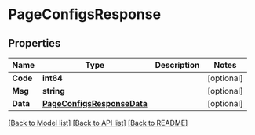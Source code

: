 # PageConfigsResponse

## Properties

Name | Type | Description | Notes
------------ | ------------- | ------------- | -------------
**Code** | **int64** |  | [optional] 
**Msg** | **string** |  | [optional] 
**Data** | [**PageConfigsResponseData**](PageConfigsResponse_data.md) |  | [optional] 

[[Back to Model list]](../README.md#documentation-for-models) [[Back to API list]](../README.md#documentation-for-api-endpoints) [[Back to README]](../README.md)


